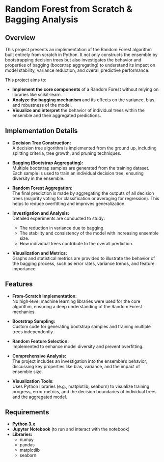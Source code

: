 
# Random Forest from Scratch & Bagging Analysis

## Overview
This project presents an implementation of the Random Forest algorithm built entirely from scratch in Python. It not only constructs the ensemble by bootstrapping decision trees but also investigates the behavior and properties of bagging (bootstrap aggregating) to understand its impact on model stability, variance reduction, and overall predictive performance.

This project aims to:
- **Implement the core components** of a Random Forest without relying on libraries like scikit-learn.
- **Analyze the bagging mechanism** and its effects on the variance, bias, and robustness of the model.
- **Visualize and interpret** the behavior of individual trees within the ensemble and their aggregated predictions.

## Implementation Details
- **Decision Tree Construction:**  
  A decision tree algorithm is implemented from the ground up, including splitting criteria, tree growth, and pruning techniques.
  
- **Bagging (Bootstrap Aggregating):**  
  Multiple bootstrap samples are generated from the training dataset. Each sample is used to train an individual decision tree, ensuring diversity in the ensemble.
  
- **Random Forest Aggregation:**  
  The final prediction is made by aggregating the outputs of all decision trees (majority voting for classification or averaging for regression). This helps to reduce overfitting and improves generalization.

- **Investigation and Analysis:**  
  Detailed experiments are conducted to study:
  - The reduction in variance due to bagging.
  - The stability and consistency of the model with increasing ensemble size.
  - How individual trees contribute to the overall prediction.
  
- **Visualization and Metrics:**  
  Graphs and statistical metrics are provided to illustrate the behavior of the bagging process, such as error rates, variance trends, and feature importance.

## Features
- **From-Scratch Implementation:**  
  No high-level machine learning libraries were used for the core algorithm, ensuring a deep understanding of the Random Forest mechanics.
  
- **Bootstrap Sampling:**  
  Custom code for generating bootstrap samples and training multiple trees independently.
  
- **Random Feature Selection:**  
  Implemented to enhance model diversity and prevent overfitting.
  
- **Comprehensive Analysis:**  
  The project includes an investigation into the ensemble’s behavior, discussing key properties like bias, variance, and the impact of ensemble size.
  
- **Visualization Tools:**  
  Uses Python libraries (e.g., matplotlib, seaborn) to visualize training progress, error metrics, and the decision boundaries of individual trees and the aggregated model.

## Requirements
- **Python 3.x**
- **Jupyter Notebook** (to run and interact with the notebook)
- **Libraries:**  
  - numpy
  - pandas
  - matplotlib
  - seaborn



